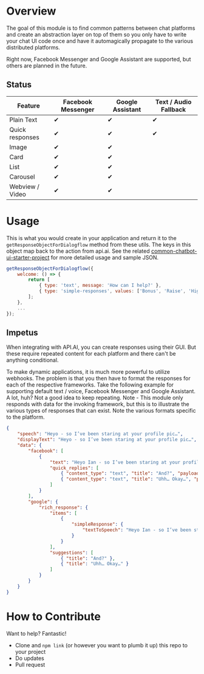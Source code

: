 # Overview

The goal of this module is to find common patterns between chat platforms and create an abstraction layer on top of them so you only have to write your chat UI code once and have it automagically propagate to the various distributed platforms.

Right now, Facebook Messenger and Google Assistant are supported, but others are planned in the future.

## Status

| Feature            | Facebook Messenger | Google Assistant | Text / Audio Fallback |
| ------------------ | ------------------ | ---------------- | --------------------- |
| Plain Text         | ✔                  | ✔                | ✔                     |
| Quick responses    | ✔                  | ✔                | ✔                     |
| Image              | ✔                  | ✔                |                       |
| Card               | ✔                  | ✔                |                       |
| List               | ✔                  | ✔                |                       |
| Carousel           | ✔                  | ✔                |                       |
| Webview / Video    | ✔                  | ✔                |                       |

# Usage

This is what you would create in your application and return it to the `getResponseObjectForDialogflow` method from these utils.  The keys in this object map back to the action from api.ai.  See the related [common-chatbot-ui-starter-project](https://github.com/ianrichard/common-chatbot-ui-starter-project) for more detailed usage and sample JSON.

```javascript
getResponseObjectForDialogflow({
    welcome: () => {
        return [
            { type: 'text', message: 'How can I help?' },
            { type: 'simple-responses', values: ['Bonus', 'Raise', 'High Five'] }
        ];
    },
    ...
});
```

## Impetus

When integrating with API.AI, you can create responses using their GUI.  But these require repeated content for each platform and there can't be anything conditional.

To make dynamic applications, it is much more powerful to utilize webhooks.  The problem is that you then have to format the responses for each of the respective frameworks.  Take the following example for supporting default text / voice, Facebook Messenger and Google Assistant.  A lot, huh?  Not a good idea to keep repeating. Note - This module only responds with data for the invoking framework, but this is to illustrate the various types of responses that can exist.  Note the various formats specific to the platform.

```json
{
    "speech": "Heyo - so I’ve been staring at your profile pic…",
    "displayText": "Heyo - so I’ve been staring at your profile pic…",
    "data": {
        "facebook": [
            {
                "text": "Heyo Ian - so I’ve been staring at your profile pic…",
                "quick_replies": [
                    { "content_type": "text", "title": "And?", "payload": "And?" },
                    { "content_type": "text", "title": "Uhh… Okay…", "payload": "Uhh… Okay…" }
                ]
            }
        ],
        "google": {
            "rich_response": {
                "items": [
                    {
                        "simpleResponse": {
                            "textToSpeech": "Heyo Ian - so I’ve been staring at your profile pic…"
                        }
                    }
                ],
                "suggestions": [
                    { "title": "And?" },
                    { "title": "Uhh… Okay…" }
                ]
            }
        }
    }
}
```

# How to Contribute

Want to help?  Fantastic!

- Clone and `npm link` (or however you want to plumb it up) this repo to your project
- Do updates
- Pull request